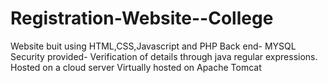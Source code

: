 # Registration-Website--College
Website buit using HTML,CSS,Javascript and PHP
Back end- MYSQL
Security provided- Verification of details through java regular expressions.
Hosted on a cloud server
Virtually hosted on Apache Tomcat

